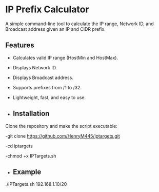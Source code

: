 # IP Prefix Calculator

A simple command-line tool to calculate the IP range, Network ID, and Broadcast address given an IP and CIDR prefix.

## Features

- Calculates valid IP range (HostMin and HostMax).
- Displays Network ID.
- Displays Broadcast address.
- Supports prefixes from /1 to /32.
- Lightweight, fast, and easy to use.

- ##  Installation

Clone the repository and make the script executable:

-git clone https://github.com/HenryM445/iptargets.git

-cd iptargets

-chmod +x IPTargets.sh

- ## Example

./IPTargets.sh 192.168.1.10/20
